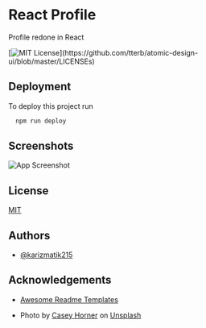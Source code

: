 # React Profile

Profile redone in React

[![MIT License](https://img.shields.io/apm/l/atomic-design-ui.svg?)](https://github.com/tterb/atomic-design-ui/blob/master/LICENSEs)

## Deployment

To deploy this project run

```bash
  npm run deploy
```

## Screenshots

![App Screenshot](https://via.placeholder.com/468x300?text=App+Screenshot+Here)

## License

[MIT](https://choosealicense.com/licenses/mit/)

## Authors

- [@karizmatik215](https://www.github.com/karizmatik215)

## Acknowledgements

- [Awesome Readme Templates](https://awesomeopensource.com/project/elangosundar/awesome-README-templates)

- Photo by <a href="https://unsplash.com/@mischievous_penguins?utm_source=unsplash&utm_medium=referral&utm_content=creditCopyText">Casey Horner</a> on <a href="https://unsplash.com/@mischievous_penguins?utm_source=unsplash&utm_medium=referral&utm_content=creditCopyText">Unsplash</a>
